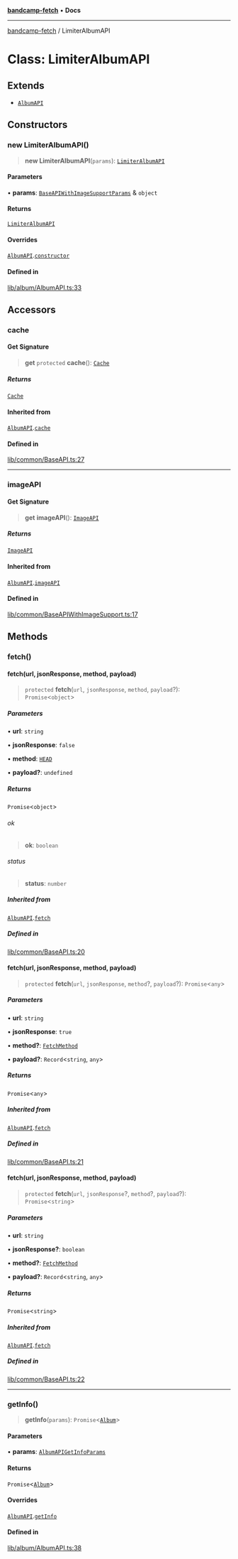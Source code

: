 [**bandcamp-fetch**](../README.md) • **Docs**

***

[bandcamp-fetch](../README.md) / LimiterAlbumAPI

# Class: LimiterAlbumAPI

## Extends

- [`AlbumAPI`](AlbumAPI.md)

## Constructors

### new LimiterAlbumAPI()

> **new LimiterAlbumAPI**(`params`): [`LimiterAlbumAPI`](LimiterAlbumAPI.md)

#### Parameters

• **params**: [`BaseAPIWithImageSupportParams`](../interfaces/BaseAPIWithImageSupportParams.md) & `object`

#### Returns

[`LimiterAlbumAPI`](LimiterAlbumAPI.md)

#### Overrides

[`AlbumAPI`](AlbumAPI.md).[`constructor`](AlbumAPI.md#constructors)

#### Defined in

[lib/album/AlbumAPI.ts:33](https://github.com/patrickkfkan/bandcamp-fetch/blob/be622bf87b8ac66e98b356306b6a650b7972970c/src/lib/album/AlbumAPI.ts#L33)

## Accessors

### cache

#### Get Signature

> **get** `protected` **cache**(): [`Cache`](Cache.md)

##### Returns

[`Cache`](Cache.md)

#### Inherited from

[`AlbumAPI`](AlbumAPI.md).[`cache`](AlbumAPI.md#cache)

#### Defined in

[lib/common/BaseAPI.ts:27](https://github.com/patrickkfkan/bandcamp-fetch/blob/be622bf87b8ac66e98b356306b6a650b7972970c/src/lib/common/BaseAPI.ts#L27)

***

### imageAPI

#### Get Signature

> **get** **imageAPI**(): [`ImageAPI`](ImageAPI.md)

##### Returns

[`ImageAPI`](ImageAPI.md)

#### Inherited from

[`AlbumAPI`](AlbumAPI.md).[`imageAPI`](AlbumAPI.md#imageapi)

#### Defined in

[lib/common/BaseAPIWithImageSupport.ts:17](https://github.com/patrickkfkan/bandcamp-fetch/blob/be622bf87b8ac66e98b356306b6a650b7972970c/src/lib/common/BaseAPIWithImageSupport.ts#L17)

## Methods

### fetch()

#### fetch(url, jsonResponse, method, payload)

> `protected` **fetch**(`url`, `jsonResponse`, `method`, `payload`?): `Promise`\<`object`\>

##### Parameters

• **url**: `string`

• **jsonResponse**: `false`

• **method**: [`HEAD`](../enumerations/FetchMethod.md#head)

• **payload?**: `undefined`

##### Returns

`Promise`\<`object`\>

###### ok

> **ok**: `boolean`

###### status

> **status**: `number`

##### Inherited from

[`AlbumAPI`](AlbumAPI.md).[`fetch`](AlbumAPI.md#fetch)

##### Defined in

[lib/common/BaseAPI.ts:20](https://github.com/patrickkfkan/bandcamp-fetch/blob/be622bf87b8ac66e98b356306b6a650b7972970c/src/lib/common/BaseAPI.ts#L20)

#### fetch(url, jsonResponse, method, payload)

> `protected` **fetch**(`url`, `jsonResponse`, `method`?, `payload`?): `Promise`\<`any`\>

##### Parameters

• **url**: `string`

• **jsonResponse**: `true`

• **method?**: [`FetchMethod`](../enumerations/FetchMethod.md)

• **payload?**: `Record`\<`string`, `any`\>

##### Returns

`Promise`\<`any`\>

##### Inherited from

[`AlbumAPI`](AlbumAPI.md).[`fetch`](AlbumAPI.md#fetch)

##### Defined in

[lib/common/BaseAPI.ts:21](https://github.com/patrickkfkan/bandcamp-fetch/blob/be622bf87b8ac66e98b356306b6a650b7972970c/src/lib/common/BaseAPI.ts#L21)

#### fetch(url, jsonResponse, method, payload)

> `protected` **fetch**(`url`, `jsonResponse`?, `method`?, `payload`?): `Promise`\<`string`\>

##### Parameters

• **url**: `string`

• **jsonResponse?**: `boolean`

• **method?**: [`FetchMethod`](../enumerations/FetchMethod.md)

• **payload?**: `Record`\<`string`, `any`\>

##### Returns

`Promise`\<`string`\>

##### Inherited from

[`AlbumAPI`](AlbumAPI.md).[`fetch`](AlbumAPI.md#fetch)

##### Defined in

[lib/common/BaseAPI.ts:22](https://github.com/patrickkfkan/bandcamp-fetch/blob/be622bf87b8ac66e98b356306b6a650b7972970c/src/lib/common/BaseAPI.ts#L22)

***

### getInfo()

> **getInfo**(`params`): `Promise`\<[`Album`](../interfaces/Album.md)\>

#### Parameters

• **params**: [`AlbumAPIGetInfoParams`](../interfaces/AlbumAPIGetInfoParams.md)

#### Returns

`Promise`\<[`Album`](../interfaces/Album.md)\>

#### Overrides

[`AlbumAPI`](AlbumAPI.md).[`getInfo`](AlbumAPI.md#getinfo)

#### Defined in

[lib/album/AlbumAPI.ts:38](https://github.com/patrickkfkan/bandcamp-fetch/blob/be622bf87b8ac66e98b356306b6a650b7972970c/src/lib/album/AlbumAPI.ts#L38)
